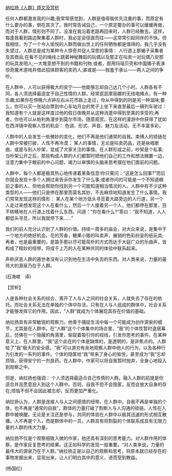 [纳拉扬《人群》原文及赏析](https://www.vrrw.net/wx/12508.html)

任何人群都激发我的兴趣;我常常感觉到，人群是值得我优先注重的事，而原定有什么要办的事，倒在其次了。我时常告诫自己，一个原定要办的事可以缓缓再做，而对于人群，情形则不同了。没准在我沿着老路再回来时，人群已经散去。这样，每逢我看到路边聚集着人群时，我必定会径直而往——这常常引起同伴的不快。但我相信，为了一个令人愉悦的人群而做出世上的任何牺牲都是值得的。我几乎没有失望过，人群总是成为某种令人惊奇并促人深思的事情： 人行道上那蝎子采集者及其商品;在看不见的绳线上跳着神秘舞蹈的玩偶以及那正在叫卖一对玩偶八安那的玩具发明人;一大堆意想不到的书籍和刊物;或者，那用玛瑙贝壳和中国镯子表演惊奇魔术游戏并借此招徕顾客的卖药人;甚或是——我羞于承认——两人之间的争吵。

在人群中，人可以获得极大的安宁——他能够忘却自己达几个小时。人群各有不同，各人须选择最适宜于自己性情的人群。经常逛逛摩丽娜的无线电摊点，有一种乐趣;如果你在傍晚六点钟左右从花市路上走过，你从中得到的则是另一种滋味;要么，你可以买一张站台票到中心车站月台的凳子上坐下来直至最后一辆列车驶过： 我知道有个人就是这样度过他的假日夜晚并从这种消遣中得到至美的享受的;再者，你也可以从帕利角漫步到莫尔市场，随意观赏。在这样的漫游中你获得了犹如在西洋镜中观察人性的机会： 色调、形式、声音、魅力及活动，无不丰富多彩。

人群中的人会发生一些微妙的变化，他们不再是他们通常的自我。束缚人的锁链在人群中常被打破，人性不再冷漠： 某人的事情，无论是叫卖药品，还是咏唱歌曲，或是与别人吵架，变成了大家关注的事情。在人群形成之前，吵架是个私事;当吵架公开之后，那些构成人群的人们都暂时把他们自己的工作和想法搁置一边，注意力集中于眼前的中心问题，竭力以审慎的头脑来思考摆在他们面前的问题。



人群中，每个人都是极其热心地传递着某条信息!你只需问：“这是怎么回事?”而后你就会发现十多个人拥过来告诉你发生了什么事;或者你问的可能是一个不知道眼前之事的人，但他会帮助你找到另一个可能知道相当情况的人。人群中有不少这种类型的人——他们只是停在那里而莫名其妙，不去麻烦地知道发生了什么事情。我们常常发现这样的情形： 某人在某个地方低头寻觅着大路旁边的人行道，另一个人走过来想发现这个人在看什么，然后一个人接着另一个人，他们都停在那里，目不转睛地在人行道上找着什么东西。问道：“你在看什么?”答曰：“我不知道，人人都低头寻觅，所以我就停下来……”

我们的前人充分认识到了人群的价值。持续一周多的庙会，对大众来说，是集中于一个地方的绝好机会。花的芳香，糖果小贩的叫卖声，展销的色彩纷呈的纸玩具;再者，也是最重要的，是笛手那以尽可能简朴的方式而达于大庭广众的乐曲声，皆构成了精妙的纽带，将成千上万的人在某种共同的体验中联系起来。

声称厌恶人群的遁世者没有认识到他在生活中失去的东西。对人类来说，力量的最伟大的源泉乃在于人群。

(石海峻　译)

【赏析】

人是各种社会关系的综合，离开了人与人之间的社会关系，人就失去了存在的依托。而社会关系无法在单独的个体中存活，只有在人与人组成的群体中，社会关系才能够发挥它的作用。因此，“人群”就成为个体展现其存在价值的基础。

纳拉扬具有非常敏锐的观察力。他善于捕捉生活中每一个可能成为创作源泉的细节，尤其是在人群中。在“人群”这个个体集中的场合里，“我”的个体性暂时退居幕后，仿佛在一个隐蔽的角落里，偷窥着吸引你的视线，引发你思考的事件。在某种意义上，在人群里，“我”这个此在的个体是缺席的，是透明的，是非焦点的。人群给了“我”极大的安全感。“我”可以游刃有余地观察人群中他人的行为，以及各种行为引发的一系列的事件。个体的隐匿给“我”带来了身心的愉悦，甚至成为“我”忘却烦恼，获得安宁的一剂良药。在人群中，作家可以将自我暂时抛弃，全身心地投入到观察之中。

但是，纳拉扬也强调： 个人须选择最适合自己性情的人群。融入人群的前提是你适合并且愿意投入到这个人群中。否则，自我不但不会隐匿，反而会放大自身的存在;烦恼不但不会因此被忘却，反而更加严重化。

纳拉扬认为，人群是连接人与人之间感情的纽带。在人群中，自我不再是单独的个体，也不再是“通常的自我”，群体的力量打破了割断人与人沟通的锁链。人性在人群中被唤醒。无论是关注还是参与，共同的体验在人群中以极其迅速的形式相互散播。人不再是个人，而是群体中的一员。人群具有将割裂的个体联系成具有无限力量的人群的伟大力量。

纳拉扬不仅是个观察细致入微的作家，他还具有深刻的思考能力。对人群作用的体察，是作家反复思考的结果。这正如科学的发现一般重要。“对人类来说，力量的最伟大的源泉乃在于人群。”纳拉扬正是以自己的观察和思考，将原本就已经存在的事物发掘出来，显现出来，让人们明白其中的意义，进而受到教益。

(杨国红)

